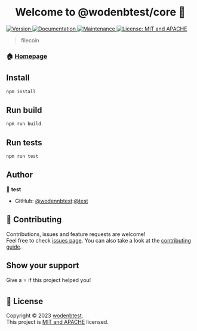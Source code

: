 <h1 align="center">Welcome to @wodenbtest/core 👋</h1>
<p>
  <a href="https://www.npmjs.com/package/@wodenbtest/core" target="_blank">
    <img alt="Version" src="https://img.shields.io/npm/v/@wodenbtest/core.svg">
  </a>
  <a href="https://github.com/wodenbtest/core#readme" target="_blank">
    <img alt="Documentation" src="https://img.shields.io/badge/documentation-yes-brightgreen.svg" />
  </a>
  <a href="https://github.com/wodenbtest/core/graphs/commit-activity" target="_blank">
    <img alt="Maintenance" src="https://img.shields.io/badge/Maintained%3F-yes-green.svg" />
  </a>
  <a href="https://github.com/wodenbtest/core/blob/master/LICENSE" target="_blank">
    <img alt="License: MIT and APACHE" src="https://img.shields.io/badge/License-MIT and APACHE-yellow.svg" />
  </a>
</p>

> filecoin

### 🏠 [Homepage](https://github.com/wodenbtest/core#readme)

## Install

```sh
npm install
```
## Run build

```sh
npm run build
```

## Run tests

```sh
npm run test
```

## Author

👤 **test**

* GitHub: [@wodennbtest](https://github.com/wodenbtest):[@test](https://github.com/test)

## 🤝 Contributing

Contributions, issues and feature requests are welcome!<br />Feel free to check [issues page](https://github.com/wodenbtest/core/issues). You can also take a look at the [contributing guide](https://github.com/wodenbtest/core/blob/master/CONTRIBUTING.md).

## Show your support

Give a ⭐️ if this project helped you!

## 📝 License

Copyright © 2023 [wodenbtest](https://github.com/wodenbtest).<br />
This project is [MIT and APACHE](https://github.com/wodenbtest/core/blob/master/LICENSE) licensed.
